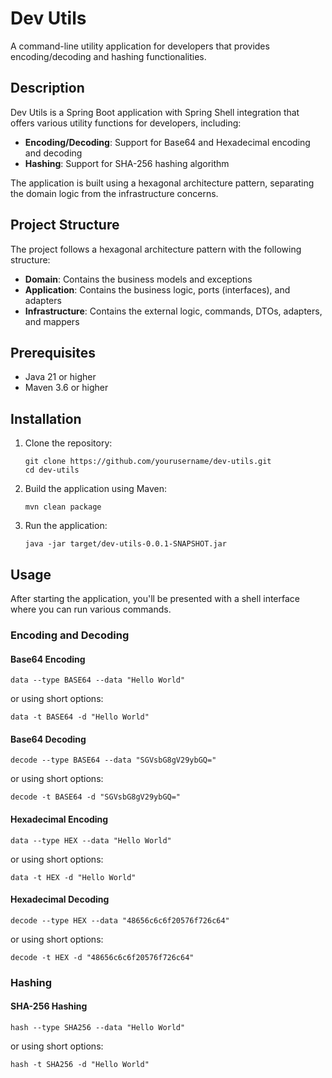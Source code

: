 # Dev Utils

A command-line utility application for developers that provides encoding/decoding and hashing functionalities.

## Description

Dev Utils is a Spring Boot application with Spring Shell integration that offers various utility functions for developers, including:

- **Encoding/Decoding**: Support for Base64 and Hexadecimal encoding and decoding
- **Hashing**: Support for SHA-256 hashing algorithm

The application is built using a hexagonal architecture pattern, separating the domain logic from the infrastructure concerns.

## Project Structure

The project follows a hexagonal architecture pattern with the following structure:
- **Domain**: Contains the business models and exceptions
- **Application**: Contains the business logic, ports (interfaces), and adapters
- **Infrastructure**: Contains the external logic, commands, DTOs, adapters, and mappers


## Prerequisites

- Java 21 or higher
- Maven 3.6 or higher

## Installation

1. Clone the repository:
   ```
   git clone https://github.com/yourusername/dev-utils.git
   cd dev-utils
   ```

2. Build the application using Maven:
   ```
   mvn clean package
   ```

3. Run the application:
   ```
   java -jar target/dev-utils-0.0.1-SNAPSHOT.jar
   ```

## Usage

After starting the application, you'll be presented with a shell interface where you can run various commands.

### Encoding and Decoding

#### Base64 Encoding
```
data --type BASE64 --data "Hello World"
```
or using short options:
```
data -t BASE64 -d "Hello World"
```

#### Base64 Decoding
```
decode --type BASE64 --data "SGVsbG8gV29ybGQ="
```
or using short options:
```
decode -t BASE64 -d "SGVsbG8gV29ybGQ="
```

#### Hexadecimal Encoding
```
data --type HEX --data "Hello World"
```
or using short options:
```
data -t HEX -d "Hello World"
```

#### Hexadecimal Decoding
```
decode --type HEX --data "48656c6c6f20576f726c64"
```
or using short options:
```
decode -t HEX -d "48656c6c6f20576f726c64"
```

### Hashing

#### SHA-256 Hashing
```
hash --type SHA256 --data "Hello World"
```
or using short options:
```
hash -t SHA256 -d "Hello World"
```
